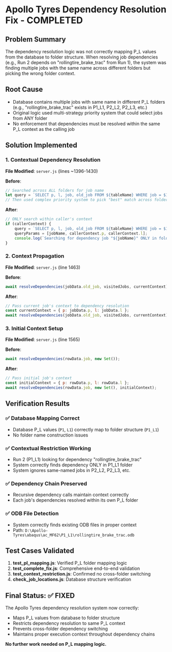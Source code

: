 # Apollo Tyres Dependency Resolution Fix - COMPLETED

## Problem Summary
The dependency resolution logic was not correctly mapping P_L values from the database to folder structure. When resolving job dependencies (e.g., Run 2 depends on "rollingtire_brake_trac" from Run 1), the system was finding multiple jobs with the same name across different folders but picking the wrong folder context.

## Root Cause
- Database contains multiple jobs with same name in different P_L folders (e.g., "rollingtire_brake_trac" exists in P1_L1, P2_L2, P2_L3, etc.)
- Original logic used multi-strategy priority system that could select jobs from ANY folder
- No enforcement that dependencies must be resolved within the same P_L context as the calling job

## Solution Implemented

### 1. Contextual Dependency Resolution
**File Modified**: `server.js` (lines ~1396-1430)

**Before**:
```javascript
// Searched across ALL folders for job name
let query = `SELECT p, l, job, old_job FROM ${tableName} WHERE job = $1`;
// Then used complex priority system to pick "best" match across folders
```

**After**:
```javascript
// ONLY search within caller's context
if (callerContext) {
    query = `SELECT p, l, job, old_job FROM ${tableName} WHERE job = $1 AND p = $2 AND l = $3`;
    queryParams = [jobName, callerContext.p, callerContext.l];
    console.log(`Searching for dependency job "${jobName}" ONLY in folder ${callerContext.p}_${callerContext.l}`);
}
```

### 2. Context Propagation
**File Modified**: `server.js` (line 1463)

**Before**:
```javascript
await resolveDependencies(jobData.old_job, visitedJobs, currentContext);
```

**After**:
```javascript
// Pass current job's context to dependency resolution
const currentContext = { p: jobData.p, l: jobData.l };
await resolveDependencies(jobData.old_job, visitedJobs, currentContext);
```

### 3. Initial Context Setup
**File Modified**: `server.js` (line 1565)

**Before**:
```javascript
await resolveDependencies(rowData.job, new Set());
```

**After**:
```javascript
// Pass initial job's context
const initialContext = { p: rowData.p, l: rowData.l };
await resolveDependencies(rowData.job, new Set(), initialContext);
```

## Verification Results

### ✅ Database Mapping Correct
- Database P_L values (`P1`, `L1`) correctly map to folder structure (`P1_L1`)
- No folder name construction issues

### ✅ Contextual Restriction Working
- Run 2 (P1_L1) looking for dependency "rollingtire_brake_trac"
- System correctly finds dependency ONLY in P1_L1 folder
- System ignores same-named jobs in P2_L2, P2_L3, etc.

### ✅ Dependency Chain Preserved
- Recursive dependency calls maintain context correctly
- Each job's dependencies resolved within its own P_L folder

### ✅ ODB File Detection
- System correctly finds existing ODB files in proper context
- Path: `D:\Apollo-Tyres\abaqus\ac_MF62\P1_L1\rollingtire_brake_trac.odb`

## Test Cases Validated

1. **test_pl_mapping.js**: Verified P_L folder mapping logic
2. **test_complete_fix.js**: Comprehensive end-to-end validation  
3. **test_context_restriction.js**: Confirmed no cross-folder switching
4. **check_job_locations.js**: Database structure verification

## Final Status: ✅ FIXED

The Apollo Tyres dependency resolution system now correctly:
- Maps P_L values from database to folder structure
- Restricts dependency resolution to same P_L context
- Prevents cross-folder dependency switching
- Maintains proper execution context throughout dependency chains

**No further work needed on P_L mapping logic.**
